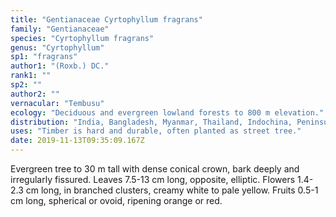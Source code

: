 ```yaml
---
title: "Gentianaceae Cyrtophyllum fragrans"
family: "Gentianaceae"
species: "Cyrtophyllum fragrans"
genus: "Cyrtophyllum"
sp1: "fragrans"
author1: "(Roxb.) DC."
rank1: ""
sp2: ""
author2: ""
vernacular: "Tembusu"
ecology: "Deciduous and evergreen lowland forests to 800 m elevation."
distribution: "India, Bangladesh, Myanmar, Thailand, Indochina, Peninsular Malaysia, W and C Indonesia to Sulawesi and Philippines."
uses: "Timber is hard and durable, often planted as street tree."
date: 2019-11-13T09:35:09.167Z
---
```

Evergreen tree to 30 m tall with dense conical crown, bark deeply and irregularly fissured. Leaves 7.5-13 cm long, opposite, elliptic. Flowers 1.4-2.3 cm long, in branched clusters, creamy white to pale yellow. Fruits 0.5-1 cm long, spherical or ovoid, ripening orange or red.